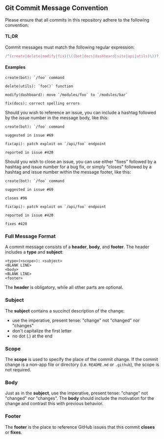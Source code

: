 ## Git Commit Message Convention

Please ensure that all commits in this repository adhere to the following convention:

#### TL;DR

Commit messages must match the following regular expression:

```js
/^(create|delete|modify|fix)(\((bot|docs|dashboard|site|api|utils)\))?: .{1,72}/
```

#### Examples

```
create(bot): `/foo` command
```

```
delete(utils): `foo()` function
```

```
modify(dashboard): move `/modules/foo` to `/modules/bar`
```

```
fix(docs): correct spelling errors
```

Should you wish to reference an issue, you can include a hashtag followed by the issue number in the message body, like this:

```
create(bot): `/foo` command

suggested in issue #69
```

```
fix(api): patch exploit on `/api/foo` endpoint  

reported in issue #420
```

Should you wish to close an issue, you can use either "fixes" followed by a hashtag and issue number for a bug fix, or simply "closes" followed by a hashtag and issue number within the message footer, like this:

```
create(bot): `/foo` command

suggested in issue #69

closes #96
```

```
fix(api): patch exploit on `/api/foo` endpoint  

reported in issue #420

fixes #420
```

### Full Message Format

A commit message consists of a **header**, **body**, and **footer**. The header includes a **type** and **subject**:

```
<type>(<scope>): <subject>
<BLANK LINE>
<body>
<BLANK LINE>
<footer>
```

The **header** is obligatory, while all other parts are optional.

### Subject

The **subject** contains a succinct description of the change:

- use the imperative, present tense: "change" not "changed" nor "changes"
- don't capitalize the first letter
- no dot (.) at the end

### Scope

The **scope** is used to specify the place of the commit change.
If the commit change is a non-app file or directory (i.e. `README.md` or `.github`), the scope is not required.

### Body

Just as in the **subject**, use the imperative, present tense: "change" not "changed" nor "changes".
The **body** should include the motivation for the change and contrast this with previous behavior.

### Footer

The **footer** is the place to reference GitHub issues that this commit **closes** or **fixes**.